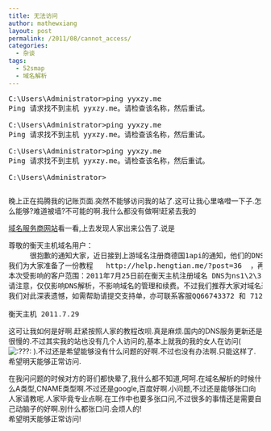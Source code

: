 ```yaml
---
title: 无法访问
author: mathewxiang
layout: post
permalink: /2011/08/cannot_access/
categories:
  - 杂谈
tags:
  - 52smap
  - 域名解析
---
```

<pre>C:\Users\Administrator&gt;ping yyxzy.me
Ping 请求找不到主机 yyxzy.me。请检查该名称，然后重试。

C:\Users\Administrator&gt;ping yyxzy.me
Ping 请求找不到主机 yyxzy.me。请检查该名称，然后重试。

C:\Users\Administrator&gt;ping yyxzy.me
Ping 请求找不到主机 yyxzy.me。请检查该名称，然后重试。

C:\Users\Administrator&gt;</pre>

<pre></pre>

<!--more--> 晚上正在捣腾我的记账页面.突然不能够访问我的站了.这可让我心里咯噔一下子.怎么能够?难道被墙?不可能的啊.我什么都没有做啊!赶紧去我的

[域名服务商网站][1]看一看,上去发现人家出来公告了.说是

<pre>尊敬的衡天主机域名用户：
     很抱歉的通知大家，近日接到上游域名注册商德国1api的通知，他们的DNS服务器因为屡次被大陆不法分子攻击，所以从2011年8月1日起将不向中国大陆用户开放解析服务。我们联系了国内著名DNS服务商DNSPOD ，大家可以使用DNSPOD的DNS服务器进行更好的解析，国内域名服务器可以提升解析速度和被G-F-W的干扰。
我们为大家准备了一份教程   http://help.hengtian.me/?post=36  ，再次就此事向您表示歉意。
本次受影响的客户范围：2011年7月25日前在衡天主机注册域名 DNS为ns1\2\3.ispapi.net 的客户。
请注意，仅仅影响DNS解析，不影响域名的管理和续费。不过我们推荐大家对域名进行转出，衡天已经更换了新的域名注册接口，转移后赠送免费的whois保护，如果需要转移请联系我们的客服。
我们对此深表遗憾，如需帮助请提交支持单，亦可联系客服QQ66743372 和 712983007  。

衡天主机 2011.7.29</pre>

这可让我如何是好啊.赶紧按照人家的教程改呗.真是麻烦.国内的DNS服务更新还是很慢的.不过其实我的站也没有几个人访问的,基本上就我的我的女人在访问( <img src='http://www.yyxzy.org/wp-includes/images/smilies/icon_confused.gif' alt=':???:' class='wp-smiley' /> ).不过还是希望能够没有什么问题的好啊.不过也没有办法啊.只能这样了.希望明天能够正常访问.

在我问问题的时候对方的哥们都快晕了,我什么都不知道,呵呵.在域名解析的时候什么A类型,CNAME类型啊.不过还是google,百度好啊.小问题,不过还是能够张口向人家请教呢.人家毕竟专业点啊.在工作中也要多张口问,不过很多的事情还是需要自己动脑子的好啊.别什么都张口问.会烦人的!  
希望明天能够正常访问!

 [1]: http://my.hengtian.org